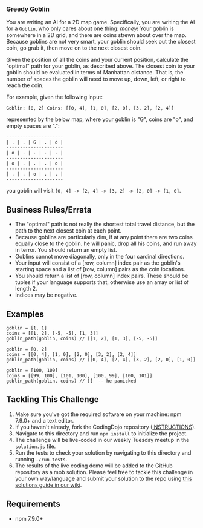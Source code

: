 ### Greedy Goblin

You are writing an AI for a 2D map game. Specifically, you are writing the AI for a `Goblin`, who only cares about one thing: *money!* Your goblin is somewhere in a 2D grid, and there are coins strewn about over the map. Because goblins are not very smart, your goblin should seek out the closest coin, go grab it, then move on to the next closest coin.

Given the position of all the coins and your current position, calculate the "optimal" path for your goblin, as described above. The closest coin to your goblin should be evaluated in terms of Manhattan distance. That is, the number of spaces the goblin will need to move up, down, left, or right to reach the coin.

For example, given the following input:

`Goblin: [0, 2]
Coins: [[0, 4], [1, 0], [2, 0], [3, 2], [2, 4]]`

represented by the below map, where your goblin is "G", coins are "o", and empty spaces are ".":

```
---------------------
| . | . | G | . | o |
---------------------
| o | . | . | . | . |
---------------------
| o | . | . | . | o |
---------------------
| . | . | o | . | . |
---------------------
```

you goblin will visit `[0, 4] -> [2, 4] -> [3, 2] -> [2, 0] -> [1, 0]`.

## Business Rules/Errata

- The "optimal" path is not really the shortest total travel distance, but the path to the next closest coin at each point.
- Because goblins are particularly dim, if at any point there are two coins equally close to the goblin. he will panic, drop all his coins, and run away in terror. You should return an empty list.
- Goblins cannot move diagonally, only in the four cardinal directions.
- Your input will consist of a [row, column] index pair as the goblin's starting space and a list of [row, column] pairs as the coin locations.
- You should return a list of [row, column] index pairs. These should be tuples if your language supports that, otherwise use an array or list of length 2.
- Indices may be negative.

## Examples

```
goblin = [1, 1]
coins = [[1, 2], [-5, -5], [1, 3]]
goblin_path(goblin, coins) // [[1, 2], [1, 3], [-5, -5]]

goblin = [0, 2]
coins = [[0, 4], [1, 0], [2, 0], [3, 2], [2, 4]]
goblin_path(goblin, coins) // [[0, 4], [2, 4], [3, 2], [2, 0], [1, 0]]

goblin = [100, 100]
coins = [[99, 100], [101, 100], [100, 99], [100, 101]]
goblin_path(goblin, coins) // []  -- he panicked
```

## Tackling This Challenge

1. Make sure you've got the required software on your machine: npm 7.9.0+ and a text editor.
2. If you haven't already, fork the CodingDojo repository ([INSTRUCTIONS](https://docs.github.com/en/github/getting-started-with-github/fork-a-repo)).
3. Navigate to this directory and run `npm install` to initialize the project.
4. The challenge will be live-coded in our weekly Tuesday meetup in the `solution.js` file.
5. Run the tests to check your solution by navigating to this directory and running `./run-tests`.
6. The results of the live coding demo will be added to the GitHub repository as a mob solution. Please feel free to tackle this challenge in your own way/language and submit your solution to the repo using [this solutions guide in our wiki](https://github.com/codeconnector/CodingDojo/wiki#solutions).

## Requirements

- npm 7.9.0+